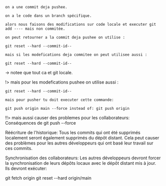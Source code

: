

    on a une commit deja pushee.

    on a le code dans un branch spécifique.

    alors nous faisons des modifications sur code locale et executer git add ---- mais non commitée.

    on peut retourner a la commit deja pushee on utilise :

    git reset --hard --commit-id--

    mais si les modefications deja commitee on peut utilisee aussi :

    git reset --hard --commit-id--

-> notee que tout ca et git locale.

!> mais pour les modefications pushee on utilise aussi :

    git reset --hard --commit-id--

    mais pour pusher tu doit executer cette commande:

    git push origin main --force instead of: git push origin

!!> mais aussi causer des problemes pour les collaborateurs: Conséquences de git push --force

Réécriture de l'historique: Tous les commits qui ont été supprimés localement seront également supprimés du dépôt distant. Cela peut causer des problèmes pour les autres développeurs qui ont basé leur travail sur ces commits.

Synchronisation des collaborateurs: Les autres développeurs devront forcer la synchronisation de leurs dépôts locaux avec le dépôt distant mis à jour. Ils devront exécuter:

git fetch origin
git reset --hard origin/main

